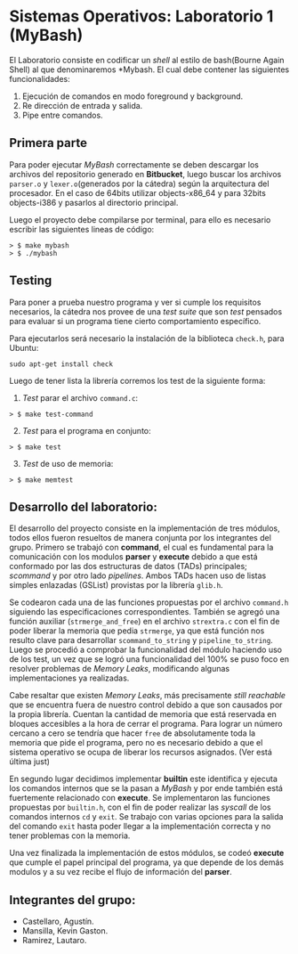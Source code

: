 # Sistemas Operativos: Laboratorio 1 (MyBash)

El Laboratorio consiste en codificar un *shell* al estilo de bash(Bourne Again Shell) al que denominaremos *Mybash. El cual debe contener las siguientes funcionalidades:

1. Ejecución de comandos en modo foreground y background.
2. Re dirección de entrada y salida.
3. Pipe entre comandos.

## Primera parte

Para poder ejecutar *MyBash* correctamente se deben descargar los archivos del repositorio generado en **Bitbucket**, luego buscar los archivos `parser.o` y `lexer.o`(generados por la cátedra) según la arquitectura del procesador. En el caso de 64bits utilizar objects-x86_64 y para 32bits objects-i386 y pasarlos al directorio principal.

Luego el proyecto debe compilarse por terminal, para ello es necesario escribir las siguientes lineas de código:
```
> $ make mybash
> $ ./mybash
```
## Testing

Para poner a prueba nuestro programa y ver si cumple los requisitos necesarios, la cátedra nos provee de una *test suite* que son *test* pensados para evaluar si un programa tiene cierto comportamiento específico.

Para ejecutarlos será necesario la instalación de la biblioteca `check.h`, para Ubuntu:
```
sudo apt-get install check
```

Luego de tener lista la librería corremos los test de la siguiente forma:

1. *Test* parar el archivo `command.c`:
```
> $ make test-command
```
2. *Test* para el programa en conjunto:
```
> $ make test
```
3. *Test* de uso de memoria:
```
> $ make memtest
```

## Desarrollo del laboratorio:

El desarrollo del proyecto consiste en la implementación de tres módulos, todos ellos fueron resueltos de manera conjunta por los integrantes del grupo. Primero se trabajó con **command**, el cual es fundamental para la comunicación con los modulos **parser** y **execute** debido a que está conformado por las dos estructuras de datos (TADs) principales; *scommand* y por otro lado *pipelines*. Ambos TADs hacen uso de listas simples enlazadas (GSList) provistas por la librería `glib.h`.

Se codearon cada una de las funciones propuestas por el archivo `command.h` siguiendo las especificaciones correspondientes. También se agregó una función auxiliar (`strmerge_and_free`) en el archivo `strextra.c` con el fin de poder liberar la memoria que pedia `strmerge`, ya que está función nos resulto clave para desarrollar `scommand_to_string` y `pipeline_to_string`. Luego se procedió a comprobar la funcionalidad del módulo haciendo uso de los test, un vez que se logró una funcionalidad del 100% se puso foco en resolver problemas de *Memory Leaks*, modificando algunas implementaciones ya realizadas.

Cabe resaltar que existen *Memory Leaks*, más precisamente *still reachable* que se encuentra fuera de nuestro control debido a que son causados por la propia librería. Cuentan la cantidad de memoria que está reservada en bloques accesibles a la hora de cerrar el programa. Para lograr un número cercano a cero se tendría que hacer `free` de absolutamente toda la memoria que pide el programa, pero no es necesario debido a que el sistema operativo se ocupa de liberar los recursos asignados. (Ver está última just)

En segundo lugar decidimos implementar **builtin** este identifica y ejecuta los comandos internos que se la pasan a *MyBash* y por ende también está fuertemente relacionado con **execute**. Se implementaron las funciones propuestas por `builtin.h`,
con el fin de poder realizar las *syscall* de los comandos internos `cd` y `exit`. Se trabajo con varias opciones para la salida del comando `exit` hasta poder llegar a la implementación correcta y no tener problemas con la memoria.

Una vez finalizada la implementación de estos módulos, se codeó **execute** que cumple el papel principal del programa, ya que depende de los demás modulos y a su vez recibe el flujo de información del **parser**.


## Integrantes del grupo:

* Castellaro, Agustín.
* Mansilla, Kevin Gaston.
* Ramirez, Lautaro.
